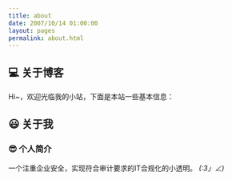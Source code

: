 ```yaml
---
title: about
date: 2007/10/14 01:00:00
layout: pages
permalink: about.html
---
```


## 💻 关于博客
Hi~，欢迎光临我的小站，下面是本站一些基本信息：



## 😃 关于我
### 😎 个人简介  
一个注重企业安全，实现符合审计要求的IT合规化的小透明。 _(:3」∠)_